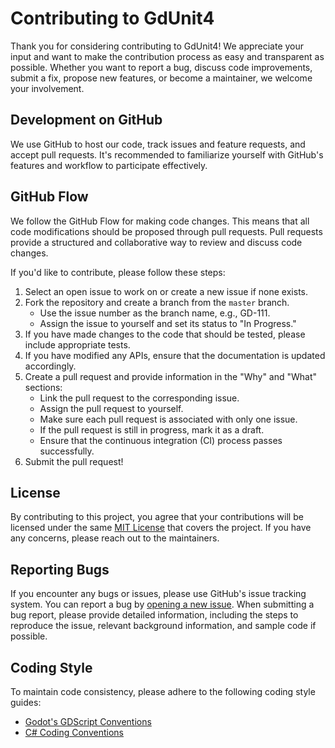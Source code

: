 # Contributing to GdUnit4

Thank you for considering contributing to GdUnit4! We appreciate your input and want to make the contribution process as easy and transparent as possible. Whether you want to report a bug, discuss code improvements, submit a fix, propose new features, or become a maintainer, we welcome your involvement.

## Development on GitHub
We use GitHub to host our code, track issues and feature requests, and accept pull requests. It's recommended to familiarize yourself with GitHub's features and workflow to participate effectively.

## GitHub Flow
We follow the GitHub Flow for making code changes. This means that all code modifications should be proposed through pull requests. Pull requests provide a structured and collaborative way to review and discuss code changes.

If you'd like to contribute, please follow these steps:

1. Select an open issue to work on or create a new issue if none exists.
2. Fork the repository and create a branch from the `master` branch.
   - Use the issue number as the branch name, e.g., GD-111.
   - Assign the issue to yourself and set its status to "In Progress."
3. If you have made changes to the code that should be tested, please include appropriate tests.
4. If you have modified any APIs, ensure that the documentation is updated accordingly.
5. Create a pull request and provide information in the "Why" and "What" sections:
   - Link the pull request to the corresponding issue.
   - Assign the pull request to yourself.
   - Make sure each pull request is associated with only one issue.
   - If the pull request is still in progress, mark it as a draft.
   - Ensure that the continuous integration (CI) process passes successfully.
6. Submit the pull request!

## License
By contributing to this project, you agree that your contributions will be licensed under the same [MIT License](https://github.com/MikeSchulze/gdUnit4/blob/master/LICENSE) that covers the project. If you have any concerns, please reach out to the maintainers.

## Reporting Bugs
If you encounter any bugs or issues, please use GitHub's issue tracking system. You can report a bug by [opening a new issue](https://github.com/MikeSchulze/gdUnit4/issues/new?assignees=MikeSchulze&labels=bug%2C+task&template=bug_report.md&title=). When submitting a bug report, please provide detailed information, including the steps to reproduce the issue, relevant background information, and sample code if possible.

## Coding Style
To maintain code consistency, please adhere to the following coding style guides:
- [Godot's GDScript Conventions](https://docs.godotengine.org/en/stable/tutorials/scripting/gdscript/gdscript_styleguide.html)
- [C# Coding Conventions](https://docs.microsoft.com/en-us/dotnet/csharp/fundamentals/coding-style/coding-conventions)

